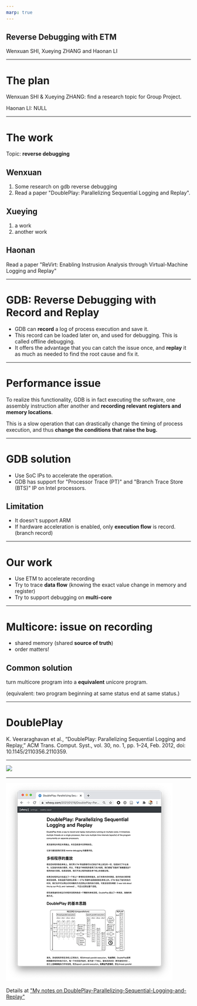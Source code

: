 ```yaml
---
marp: true
---
```


## Reverse Debugging with ETM

Wenxuan SHI, Xueying ZHANG and Haonan LI

---

# The plan

Wenxuan SHI & Xueying ZHANG: find a research topic for Group Project.

Haonan LI: NULL

---

# The work

Topic: **reverse debugging**

## Wenxuan
1. Some research on gdb reverse debugging
2. Read a paper "DoublePlay: Parallelizing Sequential Logging and Replay".

## Xueying
1. a work
2. another work

## Haonan
Read a paper "ReVirt: Enabling Instrusion Analysis through Virtual-Machine Logging and Replay"

---

# GDB: Reverse Debugging with Record and Replay

- GDB can **record** a log of process execution and save it.
- This record can be loaded later on, and used for debugging. This is called offline debugging.
- It offers the advantage that you can catch the issue once, and **replay** it as much as needed to find the root cause and fix it.

---

# Performance issue

To realize this functionality, GDB is in fact executing the software, one assembly instruction after another and **recording relevant registers and memory locations**.

This is a slow operation that can drastically change the timing of process execution, and thus **change the conditions that raise the bug.**

---

# GDB solution

- Use SoC IPs to accelerate the operation.
- GDB has support for "Processor Trace (PT)" and "Branch Trace Store (BTS)" IP on Intel processors.


## Limitation

- It doesn't support ARM
- If hardware acceleration is enabled, only **execution flow** is record. (branch record)

---

# Our work

- Use ETM to accelerate recording
- Try to trace **data flow** (knowing the exact value change in memory and register)
- Try to support debugging on **multi-core**

---

# Multicore: issue on recording

- shared memory (shared **source of truth**)
- order matters!

## Common solution

turn multicore program into a **equivalent** unicore program.

(equivalent: two program beginning at same status end at same status.)

---

# DoublePlay

K. Veeraraghavan et al., “DoublePlay: Parallelizing Sequential Logging and Replay,” ACM Trans. Comput. Syst., vol. 30, no. 1, pp. 1–24, Feb. 2012, doi: 10.1145/2110356.2110359.

---

![](https://i.loli.net/2021/01/18/uj7FRDfnMeB8VUx.png)

---

![](notes.png)

Details at ["My notes on DoublePlay-Parallelizing-Sequential-Logging-and-Replay"](https://www.whexy.com/2021/01/16/DoublePlay-Parallelizing-Sequential-Logging-and-Replay/)